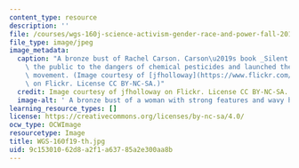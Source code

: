 ```yaml
---
content_type: resource
description: ''
file: /courses/wgs-160j-science-activism-gender-race-and-power-fall-2019/9c15301062d8a2f1a63785a2e300aa8b_WGS-160f19-th.jpg
file_type: image/jpeg
image_metadata:
  caption: "A bronze bust of Rachel Carson. Carson\u2019s book _Silent Spring_ alerted\
    \ the public to the dangers of chemical pesticides and launched the environmental\
    \ movement. (Image courtesy of [jfholloway](https://www.flickr.com/photos/jfholloway/1218257315/in/photolist-2RDTst-eVo9LS-VWPidh-VAGX3Y-VZWh3Z-VZppjV-W18WJp-VZpn1M-VAGUyj-eVbLeM-eVbLGV-eVo9Ub-VWPi3C-UXqvsg-eVbJUV-UXqxKH-eVbMbF-2gkrrxr-2gkrVfX-UYbuoe-UYbtoP-W18Q3i-eVoae9-eVbJNa-eVo9s7-eVoapo-eVo9jY-eVo9c3-VWPhsj-UXqxdv-WbUAMK-WbUzox-UXqwnT-2gkrqz9-eVobrd-2gkrSsN-eVbM3a-eVo95j-eVbK4i-eVobhC-eVoaJ1-eY1U4M-eY1Tje-UXqxwg-eYdkoW-eVbMiR-2gkrpkA-eY1PnK-VAGVxJ-eYddFf)\
    \ on Flickr. License CC BY-NC-SA.)"
  credit: Image courtesy of jfholloway on Flickr. License CC BY-NC-SA.
  image-alt: ' A bronze bust of a woman with strong features and wavy hair.'
learning_resource_types: []
license: https://creativecommons.org/licenses/by-nc-sa/4.0/
ocw_type: OCWImage
resourcetype: Image
title: WGS-160f19-th.jpg
uid: 9c153010-62d8-a2f1-a637-85a2e300aa8b
---
```

